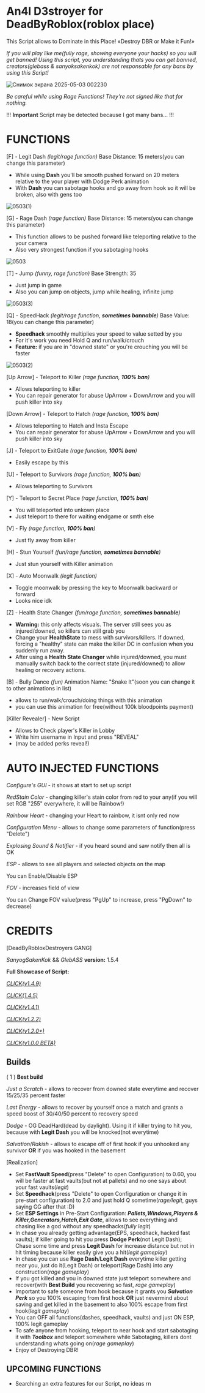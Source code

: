 # An4l D3stroyer for DeadByRoblox(roblox place)
This Script allows to Dominate in this Place!
«Destroy DBR or Make it Fun!»

*If you will play like me(fully rage, showing everyone your hacks) so you will get banned!*
*Using this script, you understanding thats you can get banned, creators(glebass & sanyoksakenkok) are not responsable for any bans by using this Script!*

![Снимок экрана 2025-05-03 002230](https://github.com/user-attachments/assets/2818ef36-f6b5-4aef-bbb3-16bc5d71084c)

*Be careful while using Rage Functions! They're not signed like that for nothing.*

!!! **Important** Script may be detected because I got many bans... !!!

# FUNCTIONS
[F] - Legit Dash *(legit/rage function)*
Base Distance: 15 meters(you can change this parameter)

- While using **Dash** you'll be smooth pushed forward on 20 meters relative to the your player with Dodge Perk animation
- With **Dash** you can sabotage hooks and go away from hook so it will be broken, also with gens too


![0503(1)](https://github.com/user-attachments/assets/b1bf132d-57c3-4638-9f70-4abf303c033e)


[G] - Rage Dash *(rage function)*
Base Distance: 15 meters(you can change this parameter)

- This function allows to be pushed forward like teleporting relative to the your camera
- Also very strongest function if you sabotaging hooks


![0503](https://github.com/user-attachments/assets/5ee3c1f5-789d-44a1-be10-9c8d69d9ebcd)


[T] - Jump *(funny, rage function)*
Base Strength: 35

- Just jump in game
- Also you can jump on objects, jump while healing, infinite jump


![0503(3)](https://github.com/user-attachments/assets/9e8737d7-68df-479b-99a4-f42ff32fccd9)


[Q] - SpeedHack *(legit/rage function, **sometimes bannable**)*
Base Value: 18(you can change this parameter)

- **Speedhack** smoothly multiplies your speed to value setted by you
- For it's work you need Hold Q and run/walk/crouch
- **Feature:** if you are in "downed state" or you're crouching you will be faster


![0503(2)](https://github.com/user-attachments/assets/28c70432-70a8-4373-91eb-76bf52b46287)


[Up Arrow] - Teleport to Killer *(rage function, **100% ban**)*

- Allows teleporting to killer
- You can repair generator for abuse UpArrow + DownArrow and you will push killer into sky


[Down Arrow] - Teleport to Hatch *(rage function, **100% ban**)*

- Allows teleporting to Hatch and Insta Escape
- You can repair generator for abuse UpArrow + DownArrow and you will push killer into sky


[J] - Teleport to ExitGate *(rage function, **100% ban**)*

- Easily escape by this


[U] - Teleport to Survivors *(rage function, **100% ban**)*

- Allows teleporting to Survivors


[Y] - Teleport to Secret Place *(rage function, **100% ban**)*

- You will teleported into unkown place
- Just teleport to there for waiting endgame or smth else


[V] - Fly *(rage function, **100% ban**)*

- Just fly away from killer


[H] - Stun Yourself *(fun/rage function, **sometimes bannable**)*

- Just stun yourself with Killer animation


[X] - Auto Moonwalk *(legit function)*

- Toggle moonwalk by pressing the key to Moonwalk backward or forward
- Looks nice idk


[Z] - Health State Changer *(fun/rage function, **sometimes bannable**)*

- **Warning:** this only affects visuals. The server still sees you as injured/downed, so killers can still grab you
- Change your **HealthState** to mess with survivors/killers. If downed, forcing a "healthy" state can make the killer DC in confusion when you suddenly run away.
- After using a **Health State Changer** while injured/downed, you must manually switch back to the correct state (injured/downed) to allow healing or recovery actions.


[B] - Bully Dance *(fun)*
Animation Name: "Snake It"(soon you can change it to other animations in list)

- allows to run/walk/crouch/doing things with this animation
- you can use this animation for free(without 100k bloodpoints payment)


[Killer Revealer] - New Script

- Allows to Check player's Killer in Lobby
- Write him username in Input and press "REVEAL"
- (may be added perks reveal!)

# AUTO INJECTED FUNCTIONS
*Configure's GUI* - it shows at start to set up script

*RedStain Color* - changing killer's stain color from red to your any(if you will set RGB "255" everywhere, it will be Rainbow!)

*Rainbow Heart* - changing your Heart to rainbow, it isnt only red now

*Configuration Menu* - allows to change some parameters of function(press "Delete")

*Explosing Sound & Notifier* - if you heard sound and saw notify then all is OK

*ESP* - allows to see all players and selected objects on the map

You can Enable/Disable ESP

*FOV* - increases field of view

You can Change FOV value(press "PgUp" to increase, press "PgDown" to decrease)


# CREDITS
[DeadByRobloxDestroyers GANG]

*SanyogSakenKok* && *GlebASS*
**version:** 1.5.4

**Full Showcase of Script:**

[*CLICK(v1.4.9)*](https://youtu.be/p2OvGk8UbEk)

[*CLICK(1.4.5)*](https://youtu.be/7lKvQb469Qc)

[*CLICK(v1.4.1)*](https://youtu.be/Q8BuVO4quzk)

[*CLICK(v1.2.2)*](https://www.youtube.com/watch?v=ueZQxLJk620)

[*CLICK(v1.2.0+)*](https://youtu.be/dWvedc3-RwI)

[*CLICK(v1.0.0 BETA)*](https://youtu.be/rUCT19jRR4M)


## Builds
( 1 )
**Best build**

*Just a Scratch* - allows to recover from downed state everytime and recover 15/25/35 percent faster

*Last Energy* - allows to recover by yourself once a match and grants a speed boost of 30/40/50 percent to recovery speed

*Dodge* - OG DeadHard(dead by daylight). Using it if killer trying to hit you, because with **Legit Dash** you will be knocked(not everytime)

*Salvation*/*Rakish* - allows to escape off of first hook if you unhooked any survivor **OR** if you was hooked in the basement


[Realization]

- Set **FastVault Speed**(press "Delete" to open Configuration) to 0.60, you will be faster at fast vaults(but not at pallets) and no one says about your fast vaults(*legit*)
- Set **Speedhack**(press "Delete" to open Configuration or change it in pre-start configuration) to 2.0 and just hold Q sometime(*rage/legit*, guys saying GG after that :D)
- Set **ESP Settings** in Pre-Start Configuration: ***Pallets,Windows,Players & Killer,Generators,Hatch,Exit Gate***, allows to see everything and chasing like a god without any speedhacks(*fully legit*)
- In chase you already getting advantage(EPS, speedhack, hacked fast vaults); if killer going to hit you press **Dodge Perk**(not Legit Dash); Chase some time and press **Legit Dash** for increase distance but not in hit timing because killer easily give you a hit(*legit gameplay*)
- In chase you can use **Rage Dash**/**Legit Dash** everytime killer getting near you, just do it(Legit Dash) or teleport(Rage Dash) into any construction(*rage gameplay*)
- If you got killed and you in downed state just teleport somewhere and recover(with **Best Build** you recovering so fast, *rage gameplay*)
- Important to safe someone from hook because it grants you ***Salvation Perk*** so you 100% escaping from first hook **OR** just nevermind about saving and get killed in the basement to also 100% escape from first hook(*legit gameplay*)
- You can OFF all functions(dashes, speedhack, vaults) and just ON ESP, 100% legit gameplay
- To safe anyone from hooking, teleport to near hook and start sabotaging it with ***Toolbox*** and teleport somewhere while Sabotaging, killers dont understanding whats going on(*rage gameplay*)
- Enjoy of Destroying DBR!


## UPCOMING FUNCTIONS
- Searching an extra features for our Script, no ideas rn
